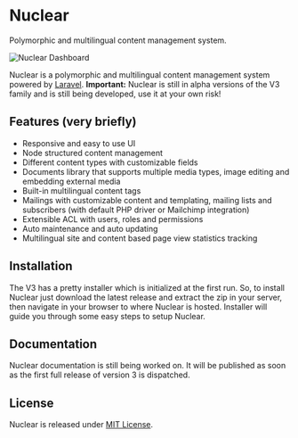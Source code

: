 # Nuclear
Polymorphic and multilingual content management system.

![Nuclear Dashboard](https://cloud.githubusercontent.com/assets/5340560/18488879/f9cf7902-7a03-11e6-97f5-c15d702705c0.png)

Nuclear is a polymorphic and multilingual content management system powered by [Laravel](https://laravel.com).
**Important:** Nuclear is still in alpha versions of the V3 family and is still being developed, use it at your own risk!

## Features (very briefly)
* Responsive and easy to use UI
* Node structured content management
* Different content types with customizable fields
* Documents library that supports multiple media types, image editing and embedding external media
* Built-in multilingual content tags
* Mailings with customizable content and templating, mailing lists and subscribers (with default PHP driver or Mailchimp integration)
* Extensible ACL with users, roles and permissions
* Auto maintenance and auto updating
* Multilingual site and content based page view statistics tracking

## Installation
The V3 has a pretty installer which is initialized at the first run. So, to install Nuclear just download the latest release and extract the zip in your server, then navigate in your browser to where Nuclear is hosted. Installer will guide you through some easy steps to setup Nuclear.

## Documentation
Nuclear documentation is still being worked on. It will be published as soon as the first full release of version 3 is dispatched.

## License
Nuclear is released under [MIT License](https://github.com/NuclearCMS/Nuclear/blob/master/LICENSE).
